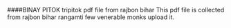 ####BINAY PITOK
tripitok pdf file from rajbon bihar
This pdf file is collected from rajbon bihar rangamti few venerable monks upload it.
